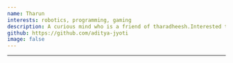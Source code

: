 ```yaml
---
name: Tharun
interests: robotics, programming, gaming
description: A curious mind who is a friend of tharadheesh.Interested to do anything related to programing, ctfs or webdev.23BCE5075
github: https://github.com/aditya-jyoti
image: false
---
```

---
